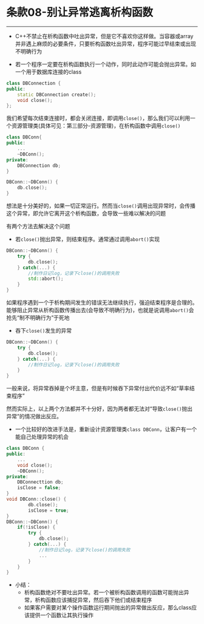 # 条款08-别让异常逃离析构函数
---
+ C++不禁止在析构函数中吐出异常，但是它不喜欢你这样做。当容器或array并非遇上麻烦的必要条件，只要析构函数吐出异常，程序可能过早结束或出现不明确行为

+ 若一个程序一定要在析构函数执行一个动作，同时此动作可能会抛出异常。如一个用于数据库连接的class
```cpp
class DBConnection {
public:
	static DBConnection create();
	void close();
};
```

我们希望每次结束连接时，都会关闭连接，即调用`close()`，那么我们可以利用一个资源管理类(具体可见：第三部分-资源管理)，在析构函数中调用`close()`
```cpp
class DBConn{
public:
	...
	~DBConn();
private:
	DBConnection db;
}

DBConn::~DBConn() {
	db.close();
}
```

想法是十分美好的，如果一切正常运行。然而当`close()`调用出现异常时，会传播这个异常，即允许它离开这个析构函数，会导致一些难以解决的问题

有两个方法去解决这个问题

+ 若`close()`抛出异常，则结束程序。通常通过调用`abort()`实现
```cpp
DBConn::~DBConn() {
	try {
		db.close();
	} catch(...) {
		//制作日记log，记录下close()的调用失败
		std::abort();
	}
}
```

如果程序遇到一个于析构期间发生的错误无法继续执行，强迫结束程序是合理的。能够阻止异常从析构函数传播出去(会导致不明确行为)，也就是说调用`abort()`会抢先“制不明确行为”于死地

+ 吞下`close()`发生的异常
```cpp
DBConn::~DBConn() {
	try {
		db.close();
	} catch(...) {
		//制作日记log，记录下close()的调用失败
	}
}
```

一般来说，将异常吞掉是个坏主意，但是有时候吞下异常付出代价远不如“草率结束程序”

然而实际上，以上两个方法都并不十分好，因为两者都无法对“导致`close()`抛出异常”的情况做出反应。

+ 一个比较好的改进手法是，重新设计资源管理类`class DBConn`，让客户有一个能自己处理异常的机会
```cpp
class DBConn {
public:
	...
	void close();
	~DBConn();
private:
	DBConnecttion db;
	isClose = false;
}
void DBConn::close() {
		db.close();
		isClose = true;
}
DBConn::~DBConn() {
	if(!isClose) {
		try {
			db.close();
		} catch(...) {
			//制作日记log，记录下close()的调用失败
			...
		}
	}
}
```

+ 小结：
	+ 析构函数绝对不要吐出异常。若一个被析构函数调用的函数可能抛出异常，析构函数应该捕捉异常，然后吞下他们或结束程序
	+ 如果客户需要对某个操作函数运行期间抛出的异常做出反应，那么class应该提供一个函数让其执行操作